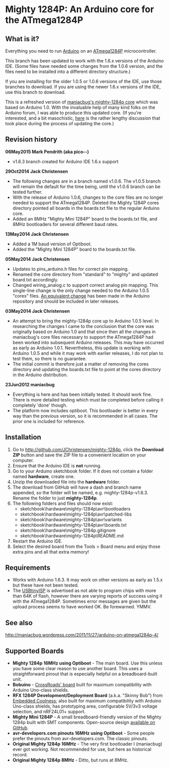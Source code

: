 # Mighty 1284P: An Arduino core for the ATmega1284P #
  

## What is it? ##

Everything you need to run [Arduino](http://arduino.cc/) on an [ATmega1284P](http://www.atmel.com/devices/ATMEGA1284P.aspx) microcontroller.

This branch has been updated to work with the 1.6.x versions of the Arduino IDE. (Some files have needed some changes from the 1.0.6 version, and the files need to be installed into a different directory structure.)

If you are installing for the older 1.0.5 or 1.0.6 versions of the IDE, use those branches to download. If you are using the newer 1.6.x versions of the IDE, use this branch to download.
 
This is a refreshed version of [maniacbug's mighty-1284p core](https://github.com/maniacbug/mighty-1284p) which was based on Arduino 1.0. With the invaluable help of many kind folks on the Arduino forum, I was able to produce this updated core. (If you're interested, and a bit masochistic, [here](http://forum.arduino.cc/index.php?topic=235521.0) is the rather lengthy discussion that took place during the process of updating the core.)

## Revision history <a name="revision history"></a>
**06May2015 Mark Pendrith (aka pico--)**
- v1.6.3 branch created for Arduino IDE 1.6.x support

**29Oct2014 Jack Christensen**
- The following changes are in a branch named v1.0.6. The v1.0.5 branch will remain the default for the time being, until the v1.0.6 branch can be tested further.
- With the release of Arduino 1.0.6, changes to the core files are no longer needed to support the ATmega1284P. Deleted the Mighty 1284P cores directory pointed all boards in the boards.txt file to the regular Arduino core.
- Added an 8MHz "Mighty Mini 1284P" board to the boards.txt file, and 8MHz bootloaders for several different baud rates.

**13May2014 Jack Christensen**
- Added a 1M baud version of Optiboot.
- Added the "Mighty Mini 1284P" board to the boards.txt file.

**05May2014 Jack Christensen**
- Updates to pins_arduino.h files for correct pin mapping.
- Renamed the core directory from "standard" to "mighty" and updated board.txt accordingly.
- Changed wiring_analog.c to support correct analog pin mapping. This single-line change is the only change needed to the Arduino 1.0.5 "cores" files. [An equivalent change](http://github.com/arduino/Arduino/pull/1368) has been made in the Arduino repository and should be included in later releases.

**03May2014 Jack Christensen**
- An attempt to bring the mighty-1284p core up to Arduino 1.0.5 level. In researching the changes I came to the conclusion that the core was originally based on Arduino 1.0 and that since then all the changes in maniacbug's core files necessary to support the ATmega1284P had been worked into subsequent Arduino releases. This may have occurred as early as Arduino 1.0.1. Nevertheless, this update is working with Arduino 1.0.5 and while it may work with earlier releases, I do not plan to test them, so there is no guarantee.
- The initial commit is therefore just a matter of removing the cores directory and updating the boards.txt file to point at the cores directory in the Arduino distribution.

**23Jun2012 maniacbug**
- Everything is here and has been initially tested.  It should work fine.  There is more detailed testing which must be completed before calling it completely 'done' though.
- The platform now includes optiboot.  This bootloader is better in every way than the previous version, so it is recommended in all cases.  The prior one is included for reference.

## Installation <a name="installation"></a>

1. Go to http://github.com/JChristensen/mighty-1284p, click the **Download ZIP** button and save the ZIP file to a convenient location on your computer.
2. Ensure that the Arduino IDE is **not** running.
3. Go to your Arduino sketchbook folder. If it does not contain a folder named **hardware**, create one.
4. Unzip the downloaded file into the **hardware** folder.
5. The download from GitHub will have a dash and branch name appended, so the folder will be named, e.g. mighty-1284p-v1.6.3. Rename the folder to just **mighty-1284p**.
6. The following folders and files should now exist:
	- sketchbook\hardware\mighty-1284p\avr\bootloaders
	- sketchbook\hardware\mighty-1284p\avr\patched-libs
	- sketchbook\hardware\mighty-1284p\avr\variants
	- sketchbook\hardware\mighty-1284p\avr\boards.txt
	- sketchbook\hardware\mighty-1284p\.gitignore
	- sketchbook\hardware\mighty-1284p\README.md
7. Restart the Arduino IDE.
8. Select the desired board from the Tools > Board menu and enjoy those extra pins and all that extra memory!

## Requirements <a name="requirements"></a>

* Works with Arduino 1.6.3. It may work on other versions as early as 1.5.x but these have not been tested.
* The [USBtinyISP](http://www.adafruit.com/products/46) is advertised as not able to program chips with more than 64K of flash, however there are varying reports of success using it with the ATmega1284P. Sometimes error messages are given but the upload process seems to have worked OK. Be forewarned. YMMV.

## See also <a name="seealso"></a>

http://maniacbug.wordpress.com/2011/11/27/arduino-on-atmega1284p-4/

## Supported Boards <a name="boards"></a>

* **Mighty 1284p 16MHz using Optiboot** - The main board. Use this unless you have some clear reason to use another board. This uses a straightforward pinout that is especially helpful on a breadboard-built unit.
* **Bobuino** - [CrossRoads' board](http://crossroadsfencing.com/BobuinoRev17/index.html) built for maximum compatibility with Arduino Uno-class shields.
* **RFX 1284P Development/Deployment Board** (a.k.a. "Skinny Bob") from [Embedded Coolness](http://embeddedcoolness.com/shop/rfx-1284p-devdep-board-w-prototyping-area-nrf24l01-headers-kit/); also built for maximum compatibility with Arduino Uno-class shields, has prototyping area, configurable 5V/3v3 voltage selection, and nRF24L01+ support.
* **Mighty Mini 1284P** - A small breadboard-friendly version of the Mighty 1284p built with SMT components. Open-source design [available on GitHub](http://goo.gl/5fAHca).
* **avr-developers.com pinouts 16MHz using Optiboot** - Some people prefer the pinouts from avr-developers.com.  The classic pinouts.
* **Original Mighty 1284p 16MHz** - The very first bootloader I (maniacbug) ever got working.  Not recommended for use, but here as historical record.
* **Original Mighty 1284p 8MHz** - Ditto, but runs at 8MHz.
